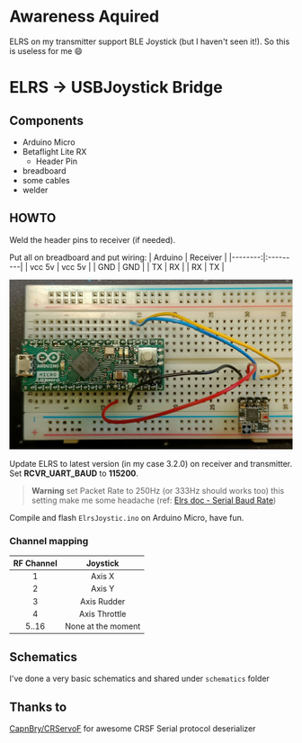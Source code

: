 # Awareness Aquired

ELRS on my transmitter support BLE Joystick (but I haven't seen it!). So this is useless for me :smile:


# ELRS -> USBJoystick Bridge

## Components
* Arduino Micro
* Betaflight Lite RX
    * Header Pin
* breadboard
* some cables
* welder

## HOWTO

Weld the header pins to receiver (if needed).

Put all on breadboard and put wiring:
| Arduino | Receiver |
|--------:|:---------|
| vcc 5v  | vcc 5v   |
| GND     | GND      |
| TX      | RX       |
| RX      | TX       |

![breadboard](docImages/breadboard.jpg "Breadboard")

Update ELRS to latest version (in my case 3.2.0) on receiver and transmitter. Set **RCVR_UART_BAUD** to **115200**.

> **Warning** set Packet Rate to 250Hz (or 333Hz should works too) this setting make me some headache (ref: [Elrs doc - Serial Baud Rate](https://www.expresslrs.org/quick-start/transmitters/tx-prep/?h=baud#serial-baud-rate))

Compile and flash `ElrsJoystic.ino` on Arduino Micro, have fun.

### Channel mapping
| RF Channel | Joystick       |
|:-------:|:-----------------:|
| 1       | Axis X            |
| 2       | Axis Y            |
| 3       | Axis Rudder       |
| 4       | Axis Throttle     |
| 5..16   | None at the moment|

## Schematics
I've done a very basic schematics and shared under `schematics` folder 


## Thanks to
[CapnBry/CRServoF](https://github.com/CapnBry/CRServoF/tree/master) for awesome CRSF Serial protocol deserializer



